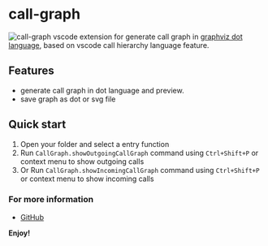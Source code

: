 # call-graph

![call-graph](https://raw.githubusercontent.com/beicause/call-graph/master/images/call-graph.png)
vscode extension for generate call graph in [graphviz dot language](https://www.graphviz.org/doc/info/lang.html), based on vscode call hierarchy language feature.

## Features

* generate call graph in dot language and preview.
* save graph as dot or svg file

## Quick start
1. Open your folder and select a entry function
2. Run `CallGraph.showOutgoingCallGraph` command using `Ctrl+Shift+P` or context menu to show outgoing calls
3. Or Run `CallGraph.showIncomingCallGraph` command using `Ctrl+Shift+P` or context menu to show incoming calls

### For more information

* [GitHub](https://github.com/beicause/call-graph)

**Enjoy!**
